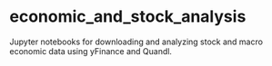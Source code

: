 # economic_and_stock_analysis
Jupyter notebooks for downloading and analyzing stock and macro economic data using yFinance and Quandl.
